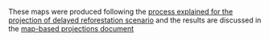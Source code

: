 These maps were produced following the [process explained for the projection of delayed reforestation scenario](https://github.com/moja-global/FLINT.Projections/blob/master/Science/QGIS-How-To-Info/How%20to%20Develop%20Multi-Year%20Reforestation%20Maps.pdf) and the results are discussed in the [map-based projections document](https://github.com/moja-global/FLINT.Projections/blob/master/Science/Projections%20using%20FLINT%20V100.pdf) 
